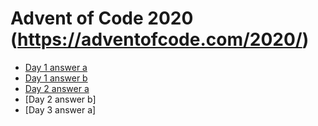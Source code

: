 # Advent of Code 2020 (https://adventofcode.com/2020/)

- [Day 1 answer a](./01A/main.go)
- [Day 1 answer b](./01B/main.go)
- [Day 2 answer a](02A/main.go)
- [Day 2 answer b]
- [Day 3 answer a]
